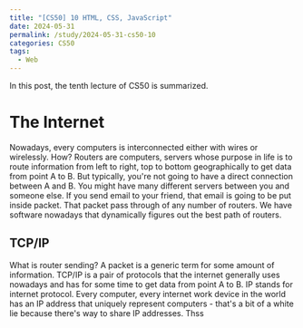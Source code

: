 ```yaml
---
title: "[CS50] 10 HTML, CSS, JavaScript"
date: 2024-05-31
permalink: /study/2024-05-31-cs50-10
categories: CS50
tags:
  - Web
---
```


In this post, the tenth lecture of CS50 is summarized.

# The Internet
Nowadays, every computers is interconnected either with wires or wirelessly. How? Routers are computers, servers whose purpose in life is to route information from left to right, top to bottom geographically to get data from point A to B. But typically, you're not going to have a direct connection between A and B. You might have many different servers between you and someone else. If you send email to your friend, that email is going to be put inside packet. That packet pass through of any number of routers. We have software nowadays that dynamically figures out the best path of routers. 

## TCP/IP
What is router sending? A packet is a generic term for some amount of information. TCP/IP is a pair of protocols that the internet generally uses nowadays and has for some time to get data from point A to B.
IP stands for internet protocol. Every computer, every internet work device in the world has an IP address that uniquely represent computers - that's a bit of a white lie because there's way to share IP addresses. Thss